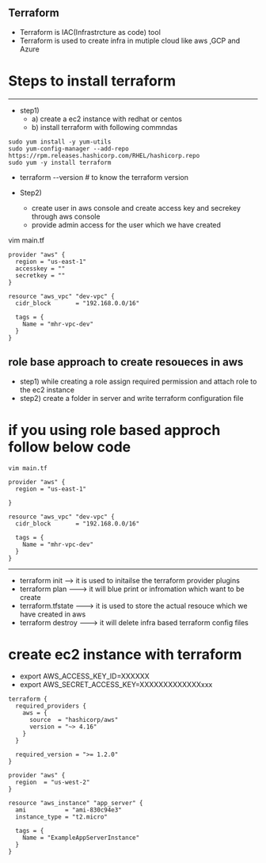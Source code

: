 Terraform
----------
- Terraform is IAC(Infrastrcture as code) tool
- Terraform is used to create infra in mutiple cloud like aws ,GCP and Azure

# Steps to install terraform
--------------------------
- step1)
   - a) create a ec2 instance with redhat or centos 
   - b) install terraform with following commndas
```
sudo yum install -y yum-utils
sudo yum-config-manager --add-repo https://rpm.releases.hashicorp.com/RHEL/hashicorp.repo
sudo yum -y install terraform
```
- terraform --version # to know the terraform version

- Step2) 
  - create user in aws console and create access key and secrekey through aws console
  - provide admin access for the user which we have created

 vim main.tf
```
provider "aws" {
  region = "us-east-1"
  accesskey = ""
  secretkey = ""
}

resource "aws_vpc" "dev-vpc" {
  cidr_block       = "192.168.0.0/16"

  tags = {
    Name = "mhr-vpc-dev"
  }
}
```
## role base approach to create resoueces in aws
- step1) while creating a role assign required permission and attach role to the ec2 instance
- step2) create a folder in server and write terraform configuration file
# if you using role based approch follow below code
```
vim main.tf

provider "aws" {
  region = "us-east-1"
  
}

resource "aws_vpc" "dev-vpc" {
  cidr_block       = "192.168.0.0/16"

  tags = {
    Name = "mhr-vpc-dev"
  }
}
```
-----------------------
- terraform init --> it is used to initailse the terraform provider plugins
- terraform plan ---> it will blue print or infromation which want to be create
- terraform.tfstate ---> it is used to store the actual resouce which we have
   created in aws
- terraform destroy ---> it will delete infra based terraform config files
# create ec2 instance with terraform 
- export AWS_ACCESS_KEY_ID=XXXXXX
- export AWS_SECRET_ACCESS_KEY=XXXXXXXXXXXXXxxx
```
terraform {
  required_providers {
    aws = {
      source  = "hashicorp/aws"
      version = "~> 4.16"
    }
  }

  required_version = ">= 1.2.0"
}

provider "aws" {
  region  = "us-west-2"
}

resource "aws_instance" "app_server" {
  ami           = "ami-830c94e3"
  instance_type = "t2.micro"

  tags = {
    Name = "ExampleAppServerInstance"
  }
}

```










